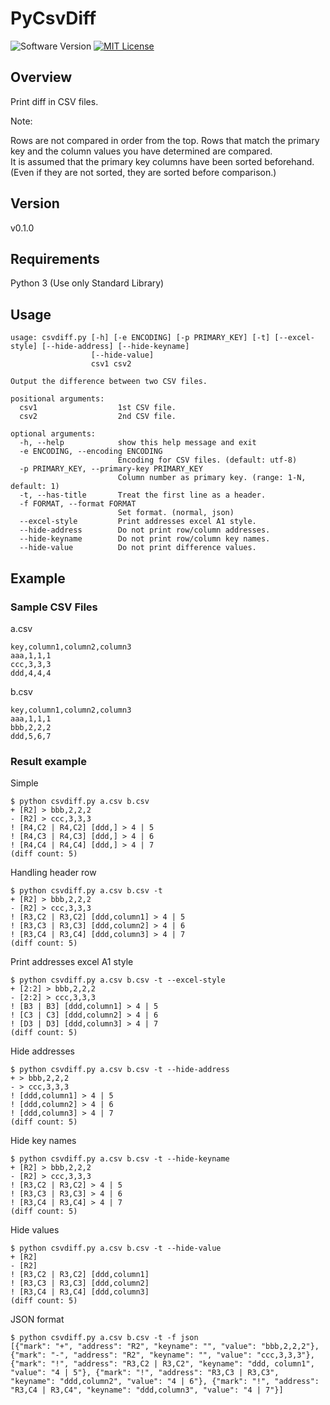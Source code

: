 PyCsvDiff
===
![Software Version](http://img.shields.io/badge/Version-v0.1.0-green.svg?style=flat)
[![MIT License](http://img.shields.io/badge/license-MIT-blue.svg?style=flat)](LICENSE)

## Overview
Print diff in CSV files.

Note:  

Rows are not compared in order from the top. Rows that match the primary key and the column values you have determined are compared.  
It is assumed that the primary key columns have been sorted beforehand. (Even if they are not sorted, they are sorted before comparison.)  

## Version
v0.1.0

## Requirements
Python 3 (Use only Standard Library)  

## Usage
```
usage: csvdiff.py [-h] [-e ENCODING] [-p PRIMARY_KEY] [-t] [--excel-style] [--hide-address] [--hide-keyname]
                  [--hide-value]
                  csv1 csv2

Output the difference between two CSV files.

positional arguments:
  csv1                  1st CSV file.
  csv2                  2nd CSV file.

optional arguments:
  -h, --help            show this help message and exit
  -e ENCODING, --encoding ENCODING
                        Encoding for CSV files. (default: utf-8)
  -p PRIMARY_KEY, --primary-key PRIMARY_KEY
                        Column number as primary key. (range: 1-N, default: 1)
  -t, --has-title       Treat the first line as a header.
  -f FORMAT, --format FORMAT
                        Set format. (normal, json)
  --excel-style         Print addresses excel A1 style.
  --hide-address        Do not print row/column addresses.
  --hide-keyname        Do not print row/column key names.
  --hide-value          Do not print difference values.
```

## Example
### Sample CSV Files
a.csv  
```
key,column1,column2,column3
aaa,1,1,1
ccc,3,3,3
ddd,4,4,4
```

b.csv  
```
key,column1,column2,column3
aaa,1,1,1
bbb,2,2,2
ddd,5,6,7
```

### Result example
Simple  
```
$ python csvdiff.py a.csv b.csv
+ [R2] > bbb,2,2,2
- [R2] > ccc,3,3,3
! [R4,C2 | R4,C2] [ddd,] > 4 | 5
! [R4,C3 | R4,C3] [ddd,] > 4 | 6
! [R4,C4 | R4,C4] [ddd,] > 4 | 7
(diff count: 5)
```

Handling header row  
```
$ python csvdiff.py a.csv b.csv -t
+ [R2] > bbb,2,2,2
- [R2] > ccc,3,3,3
! [R3,C2 | R3,C2] [ddd,column1] > 4 | 5
! [R3,C3 | R3,C3] [ddd,column2] > 4 | 6
! [R3,C4 | R3,C4] [ddd,column3] > 4 | 7
(diff count: 5)
```

Print addresses excel A1 style
```
$ python csvdiff.py a.csv b.csv -t --excel-style
+ [2:2] > bbb,2,2,2
- [2:2] > ccc,3,3,3
! [B3 | B3] [ddd,column1] > 4 | 5
! [C3 | C3] [ddd,column2] > 4 | 6
! [D3 | D3] [ddd,column3] > 4 | 7
(diff count: 5)
```

Hide addresses  
```
$ python csvdiff.py a.csv b.csv -t --hide-address
+ > bbb,2,2,2
- > ccc,3,3,3
! [ddd,column1] > 4 | 5
! [ddd,column2] > 4 | 6
! [ddd,column3] > 4 | 7
(diff count: 5)
```

Hide key names  
```
$ python csvdiff.py a.csv b.csv -t --hide-keyname
+ [R2] > bbb,2,2,2
- [R2] > ccc,3,3,3
! [R3,C2 | R3,C2] > 4 | 5
! [R3,C3 | R3,C3] > 4 | 6
! [R3,C4 | R3,C4] > 4 | 7
(diff count: 5)
```

Hide values  
```
$ python csvdiff.py a.csv b.csv -t --hide-value
+ [R2]
- [R2]
! [R3,C2 | R3,C2] [ddd,column1]
! [R3,C3 | R3,C3] [ddd,column2]
! [R3,C4 | R3,C4] [ddd,column3]
(diff count: 5)
```

JSON format  
```
$ python csvdiff.py a.csv b.csv -t -f json
[{"mark": "+", "address": "R2", "keyname": "", "value": "bbb,2,2,2"}, {"mark": "-", "address": "R2", "keyname": "", "value": "ccc,3,3,3"}, {"mark": "!", "address": "R3,C2 | R3,C2", "keyname": "ddd, column1", "value": "4 | 5"}, {"mark": "!", "address": "R3,C3 | R3,C3", "keyname": "ddd,column2", "value": "4 | 6"}, {"mark": "!", "address": "R3,C4 | R3,C4", "keyname": "ddd,column3", "value": "4 | 7"}]
```
